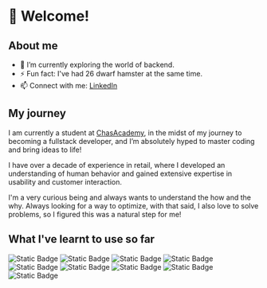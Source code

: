 # 👋 Welcome!

## About me

- 🌱 I’m currently exploring the world of backend.  
- ⚡ Fun fact: I've had 26 dwarf hamster at the same time.   
- 📫 Connect with me: [LinkedIn](www.linkedin.com/in/ida-lim-pek)

## My journey
I am currently a student at [ChasAcademy](https://chasacademy.se/program/fullstackutvecklare-opensource), in the midst of my journey to becoming a fullstack developer, and I’m absolutely hyped to master coding and bring ideas to life!  
  
I have over a decade of experience in retail, where I developed an understanding of human behavior and gained extensive expertise in usability and customer interaction.  

I'm a very curious being and always wants to understand the how and the why. Always looking for a way to optimize, with that said, I also love to solve problems, so I figured this was a natural step for me!  

## What I've learnt to use so far
![Static Badge](https://img.shields.io/badge/GitHub-grey)
![Static Badge](https://img.shields.io/badge/PHP-lightblue)
![Static Badge](https://img.shields.io/badge/HTML-red)
![Static Badge](https://img.shields.io/badge/CSS-blue)
![Static Badge](https://img.shields.io/badge/Figma-pink)
![Static Badge](https://img.shields.io/badge/Docker-blue)
![Static Badge](https://img.shields.io/badge/C%23-purple)
![Static Badge](https://img.shields.io/badge/MYSQL-lightblue)
![Static Badge](https://img.shields.io/badge/SASS-pink)



<!--[![Top Langs](https://github-readme-stats.vercel.app/api/top-langs/?username=chokladglasyr&layout=donut)](https://github.com/chokladglasyr/github-readme-stats)-->


<!--
**Chokladglasyr/Chokladglasyr** is a ✨ _special_ ✨ repository because its `README.md` (this file) appears on your GitHub profile.

Here are some ideas to get you started:

- 🔭 I’m currently working on ...
- 🌱 I’m currently learning ...
- 👯 I’m looking to collaborate on ...
- 🤔 I’m looking for help with ...
- 💬 Ask me about ...
- 📫 How to reach me: ...
- 😄 Pronouns: ...
- ⚡ Fun fact: ...
-->
